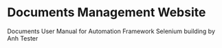 # Documents Management Website
Documents User Manual for Automation Framework Selenium building by Anh Tester
